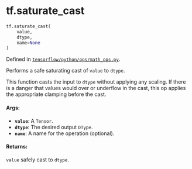 <div itemscope itemtype="http://developers.google.com/ReferenceObject">
<meta itemprop="name" content="tf.saturate_cast" />
<meta itemprop="path" content="Stable" />
</div>

# tf.saturate_cast

``` python
tf.saturate_cast(
    value,
    dtype,
    name=None
)
```



Defined in [`tensorflow/python/ops/math_ops.py`](https://www.tensorflow.org/code/tensorflow/python/ops/math_ops.py).

Performs a safe saturating cast of `value` to `dtype`.

This function casts the input to `dtype` without applying any scaling.  If
there is a danger that values would over or underflow in the cast, this op
applies the appropriate clamping before the cast.

#### Args:

* <b>`value`</b>: A `Tensor`.
* <b>`dtype`</b>: The desired output `DType`.
* <b>`name`</b>: A name for the operation (optional).


#### Returns:

`value` safely cast to `dtype`.